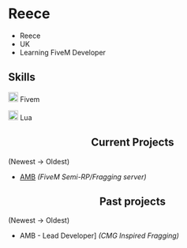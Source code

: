 <h1>Reece</h1>

- Reece
- UK
- Learning FiveM Developer

## Skills

<img width="20" src="https://img.icons8.com/color/512/fivem.png" /> Fivem

<img width="20" src="https://upload.wikimedia.org/wikipedia/commons/c/cf/Lua-Logo.svg" /> Lua

</p>

<h2 align="center">Current Projects</h2>

(Newest -> Oldest)
- [AMB](https://discord.gg/amb5m) *(FiveM Semi-RP/Fragging server)*
<h2 align="center">Past projects</h2>

(Newest -> Oldest)
- AMB - Lead Developer] *(CMG Inspired Fragging)*
 

